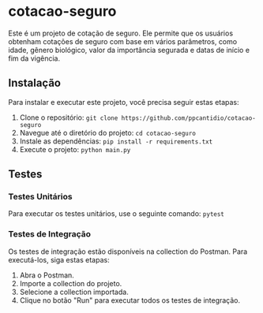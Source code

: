 # cotacao-seguro

Este é um projeto de cotação de seguro. Ele permite que os usuários obtenham cotações de seguro com base em vários parâmetros, como idade, gênero biológico, valor da importância segurada e datas de início e fim da vigência.

## Instalação

Para instalar e executar este projeto, você precisa seguir estas etapas:

1. Clone o repositório: `git clone https://github.com/ppcantidio/cotacao-seguro`
2. Navegue até o diretório do projeto: `cd cotacao-seguro`
3. Instale as dependências: `pip install -r requirements.txt`
4. Execute o projeto: `python main.py`

## Testes

### Testes Unitários

Para executar os testes unitários, use o seguinte comando: `pytest`

### Testes de Integração

Os testes de integração estão disponíveis na collection do Postman. Para executá-los, siga estas etapas:

1. Abra o Postman.
2. Importe a collection do projeto.
3. Selecione a collection importada.
4. Clique no botão "Run" para executar todos os testes de integração.